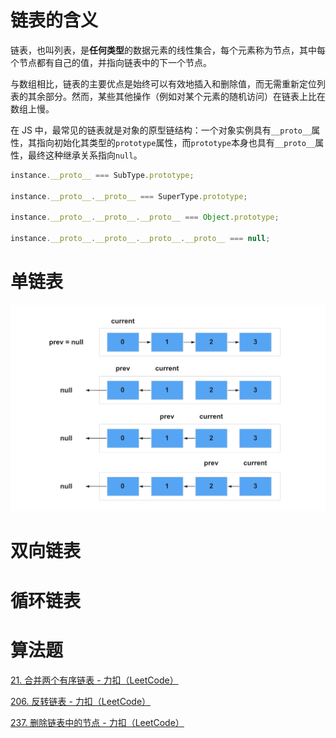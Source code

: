 # 链表的含义

链表，也叫列表，是**任何类型**的数据元素的线性集合，每个元素称为节点，其中每个节点都有自己的值，并指向链表中的下一个节点。

与数组相比，链表的主要优点是始终可以有效地插入和删除值，而无需重新定位列表的其余部分。然而，某些其他操作（例如对某个元素的随机访问）在链表上比在数组上慢。

在 JS 中，最常见的链表就是对象的原型链结构：一个对象实例具有`__proto__`属性，其指向初始化其类型的`prototype`属性，而`prototype`本身也具有`__proto__`属性，最终这种继承关系指向`null`。

```js
instance.__proto__ === SubType.prototype;

instance.__proto__.__proto__ === SuperType.prototype;

instance.__proto__.__proto__.__proto__ === Object.prototype;

instance.__proto__.__proto__.__proto__.__proto__ === null;
```

# 单链表

![单链表反转](../../assets/img/reverse-linked-list.png)

# 双向链表



# 循环链表



# 算法题

[21. 合并两个有序链表 - 力扣（LeetCode）](https://leetcode.cn/problems/merge-two-sorted-lists/)

[206. 反转链表 - 力扣（LeetCode）](https://leetcode.cn/problems/reverse-linked-list/)

[237. 删除链表中的节点 - 力扣（LeetCode）](https://leetcode.cn/problems/delete-node-in-a-linked-list/)

